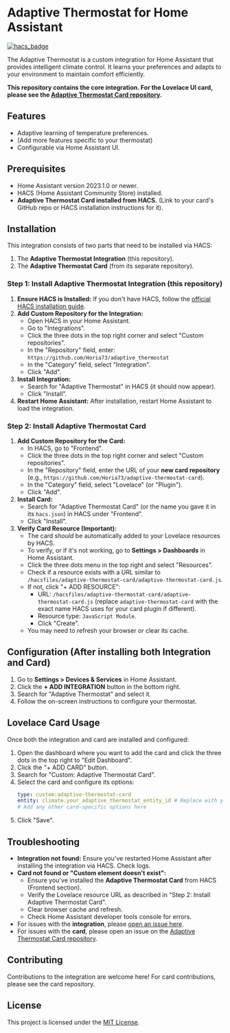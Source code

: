 # Adaptive Thermostat for Home Assistant

[![hacs_badge](https://img.shields.io/badge/HACS-Default-orange.svg?style=for-the-badge)](https://github.com/hacs/integration)

The Adaptive Thermostat is a custom integration for Home Assistant that provides intelligent climate control. It learns your preferences and adapts to your environment to maintain comfort efficiently.

**This repository contains the core integration. For the Lovelace UI card, please see the [Adaptive Thermostat Card repository](https://github.com/Horia73/adaptive-thermostat-card).**

## Features

*   Adaptive learning of temperature preferences.
*   (Add more features specific to your thermostat)
*   Configurable via Home Assistant UI.

## Prerequisites

*   Home Assistant version 2023.1.0 or newer.
*   HACS (Home Assistant Community Store) installed.
*   **Adaptive Thermostat Card installed from HACS.** (Link to your card's GitHub repo or HACS installation instructions for it).

## Installation

This integration consists of two parts that need to be installed via HACS:
1.  The **Adaptive Thermostat Integration** (this repository).
2.  The **Adaptive Thermostat Card** (from its separate repository).

### Step 1: Install Adaptive Thermostat Integration (this repository)

1.  **Ensure HACS is Installed:** If you don't have HACS, follow the [official HACS installation guide](https://hacs.xyz/docs/setup/download).
2.  **Add Custom Repository for the Integration:**
    *   Open HACS in your Home Assistant.
    *   Go to "Integrations".
    *   Click the three dots in the top right corner and select "Custom repositories".
    *   In the "Repository" field, enter: `https://github.com/Horia73/adaptive_thermostat`
    *   In the "Category" field, select "Integration".
    *   Click "Add".
3.  **Install Integration:**
    *   Search for "Adaptive Thermostat" in HACS (it should now appear).
    *   Click "Install".
4.  **Restart Home Assistant:** After installation, restart Home Assistant to load the integration.

### Step 2: Install Adaptive Thermostat Card

1.  **Add Custom Repository for the Card:**
    *   In HACS, go to "Frontend".
    *   Click the three dots in the top right corner and select "Custom repositories".
    *   In the "Repository" field, enter the URL of your **new card repository** (e.g., `https://github.com/Horia73/adaptive-thermostat-card`).
    *   In the "Category" field, select "Lovelace" (or "Plugin").
    *   Click "Add".
2.  **Install Card:**
    *   Search for "Adaptive Thermostat Card" (or the name you gave it in its `hacs.json`) in HACS under "Frontend".
    *   Click "Install".
3.  **Verify Card Resource (Important):**
    *   The card *should* be automatically added to your Lovelace resources by HACS.
    *   To verify, or if it's not working, go to **Settings > Dashboards** in Home Assistant.
    *   Click the three dots menu in the top right and select "Resources".
    *   Check if a resource exists with a URL similar to `/hacsfiles/adaptive-thermostat-card/adaptive-thermostat-card.js`.
    *   If not, click "+ ADD RESOURCE":
        *   URL: `/hacsfiles/adaptive-thermostat-card/adaptive-thermostat-card.js` (replace `adaptive-thermostat-card` with the exact name HACS uses for your card plugin if different).
        *   Resource type: `JavaScript Module`.
        *   Click "Create".
    *   You may need to refresh your browser or clear its cache.

## Configuration (After installing both Integration and Card)

1.  Go to **Settings > Devices & Services** in Home Assistant.
2.  Click the **+ ADD INTEGRATION** button in the bottom right.
3.  Search for "Adaptive Thermostat" and select it.
4.  Follow the on-screen instructions to configure your thermostat.

## Lovelace Card Usage

Once both the integration and card are installed and configured:

1.  Open the dashboard where you want to add the card and click the three dots in the top right to "Edit Dashboard".
2.  Click the "+ ADD CARD" button.
3.  Search for "Custom: Adaptive Thermostat Card".
4.  Select the card and configure its options:
    ```yaml
    type: custom:adaptive-thermostat-card
    entity: climate.your_adaptive_thermostat_entity_id # Replace with your entity
    # Add any other card-specific options here
    ```
5.  Click "Save".

## Troubleshooting

*   **Integration not found:** Ensure you've restarted Home Assistant after installing the integration via HACS. Check logs.
*   **Card not found or "Custom element doesn't exist":**
    *   Ensure you've installed the **Adaptive Thermostat Card** from HACS (Frontend section).
    *   Verify the Lovelace resource URL as described in "Step 2: Install Adaptive Thermostat Card".
    *   Clear browser cache and refresh.
    *   Check Home Assistant developer tools console for errors.
*   For issues with the **integration**, please [open an issue here](https://github.com/Horia73/adaptive_thermostat/issues).
*   For issues with the **card**, please open an issue on the [Adaptive Thermostat Card repository](https://github.com/Horia73/adaptive-thermostat-card/issues).

## Contributing

Contributions to the integration are welcome here! For card contributions, please see the card repository.

## License

This project is licensed under the [MIT License](LICENSE).
